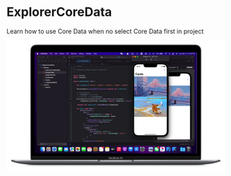 # ExplorerCoreData
Learn how to use Core Data when no select Core Data first in project

![](https://github.com/HuangRunHua/ExplorerCoreData/blob/main/cover.png)

